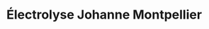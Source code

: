---
title: "Électrolyse Johanne Montpellier"
url: /les-cedres/electrolyse-johanne-montpellier/
shop: beauty
---